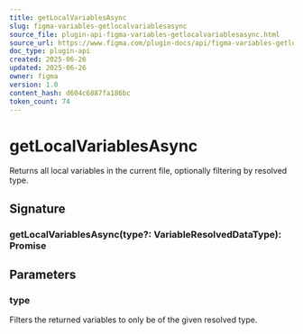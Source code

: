 ```yaml
---
title: getLocalVariablesAsync
slug: figma-variables-getlocalvariablesasync
source_file: plugin-api-figma-variables-getlocalvariablesasync.html
source_url: https://www.figma.com/plugin-docs/api/figma-variables-getlocalvariablesasync/
doc_type: plugin-api
created: 2025-06-26
updated: 2025-06-26
owner: figma
version: 1.0
content_hash: d604c6887fa186bc
token_count: 74
---
```

# getLocalVariablesAsync

Returns all local variables in the current file, optionally filtering by resolved type.

## Signature

### getLocalVariablesAsync(type?: VariableResolvedDataType): Promise

## Parameters

### type

Filters the returned variables to only be of the given resolved type.